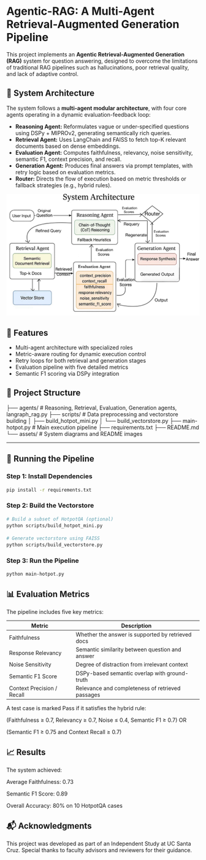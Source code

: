 # Agentic-RAG: A Multi-Agent Retrieval-Augmented Generation Pipeline

This project implements an **Agentic Retrieval-Augmented Generation (RAG)** system for question answering, designed to overcome the limitations of traditional RAG pipelines such as hallucinations, poor retrieval quality, and lack of adaptive control.

## 🔧 System Architecture

The system follows a **multi-agent modular architecture**, with four core agents operating in a dynamic evaluation-feedback loop:

- **Reasoning Agent:** Reformulates vague or under-specified questions using DSPy + MIPROv2, generating semantically rich queries.
- **Retrieval Agent:** Uses LangChain and FAISS to fetch top-K relevant documents based on dense embeddings.
- **Evaluation Agent:** Computes faithfulness, relevancy, noise sensitivity, semantic F1, context precision, and recall.
- **Generation Agent:** Produces final answers via prompt templates, with retry logic based on evaluation metrics.
- **Router:** Directs the flow of execution based on metric thresholds or fallback strategies (e.g., hybrid rules).

![System Diagram](assets/system_architecture.jpg) <!-- Replace with your actual diagram if uploaded -->

## 🚀 Features

- Multi-agent architecture with specialized roles
- Metric-aware routing for dynamic execution control
- Retry loops for both retrieval and generation stages
- Evaluation pipeline with five detailed metrics
- Semantic F1 scoring via DSPy integration

## 📁 Project Structure

├── agents/ # Reasoning, Retrieval, Evaluation, Generation agents, langraph_rag.py
├── scripts/ # Data preprocessing and vectorstore building
│ ├── build_hotpot_mini.py
│ └── build_vectorstore.py
├── main-hotpot.py # Main execution pipeline
├── requirements.txt
├── README.md
└── assets/ # System diagrams and README images


---

## 🧪 Running the Pipeline

### Step 1: Install Dependencies

```bash
pip install -r requirements.txt
```

### Step 2: Build the Vectorstore

```bash
# Build a subset of HotpotQA (optional)
python scripts/build_hotpot_mini.py

# Generate vectorstore using FAISS
python scripts/build_vectorstore.py
```

### Step 3: Run the Pipeline

```bash
python main-hotpot.py
```


## 📊 Evaluation Metrics

The pipeline includes five key metrics:

| Metric                     | Description                                       |
| -------------------------- | ------------------------------------------------- |
| Faithfulness               | Whether the answer is supported by retrieved docs |
| Response Relevancy         | Semantic similarity between question and answer   |
| Noise Sensitivity          | Degree of distraction from irrelevant context     |
| Semantic F1 Score          | DSPy-based semantic overlap with ground-truth     |
| Context Precision / Recall | Relevance and completeness of retrieved passages  |

A test case is marked Pass if it satisfies the hybrid rule:

(Faithfulness ≥ 0.7, Relevancy ≥ 0.7, Noise ≤ 0.4, Semantic F1 ≥ 0.7)
OR

(Semantic F1 ≥ 0.75 and Context Recall ≥ 0.7)



## 📈 Results
The system achieved:

Average Faithfulness: 0.73

Semantic F1 Score: 0.89

Overall Accuracy: 80% on 10 HotpotQA cases


## 📬 Acknowledgments
This project was developed as part of an Independent Study at UC Santa Cruz. Special thanks to faculty advisors and reviewers for their guidance.